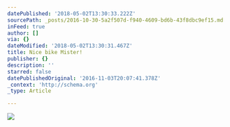 ```yaml
---
datePublished: '2018-05-02T13:30:33.222Z'
sourcePath: _posts/2016-10-30-5a2f507d-f940-4609-bd6b-43f8dbc9ef15.md
inFeed: true
author: []
via: {}
dateModified: '2018-05-02T13:30:31.467Z'
title: Nice bike Mister!
publisher: {}
description: ''
starred: false
datePublishedOriginal: '2016-11-03T20:07:41.378Z'
_context: 'http://schema.org'
_type: Article

---
```

![](https://the-grid-user-content.s3-us-west-2.amazonaws.com/1e74510f-5099-415a-9041-5b949668fffa.jpg)